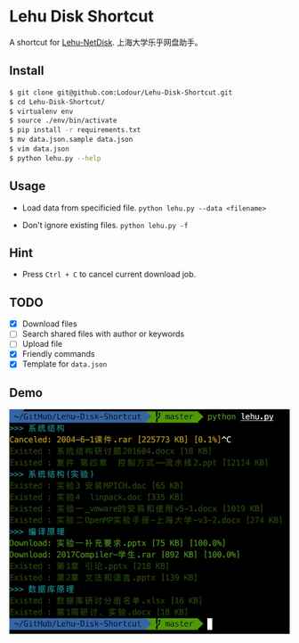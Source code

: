 # Lehu Disk Shortcut
A shortcut for [Lehu-NetDisk](http://disk.lehu.shu.edu.cn/).
上海大学乐乎网盘助手。

## Install
```bash
$ git clone git@github.com:Lodour/Lehu-Disk-Shortcut.git
$ cd Lehu-Disk-Shortcut/
$ virtualenv env
$ source ./env/bin/activate
$ pip install -r requirements.txt
$ mv data.json.sample data.json
$ vim data.json
$ python lehu.py --help
```

## Usage
* Load data from specificied file.
`python lehu.py --data <filename>`

* Don't ignore existing files.
`python lehu.py -f`

## Hint
* Press `Ctrl + C` to cancel current download job.

## TODO
- [x] Download files
- [ ] Search shared files with author or keywords
- [ ] Upload file
- [x] Friendly commands
- [x] Template for `data.json`

## Demo
![demo](https://github.com/Lodour/Lehu-Disk-Shortcut/raw/master/demo.jpeg)
